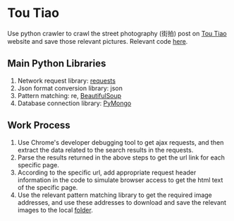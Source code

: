 # Tou Tiao
Use python crawler to crawl the street photography (街拍) post on [Tou Tiao](https://www.toutiao.com/search/?keyword=%E8%A1%97%E6%8B%8D) website and save those relevant pictures.
Relevant code [here](./Spider.py).
## Main Python Libraries
1. Network request library: [requests](https://github.com/psf/requests)
2. Json format conversion library: json
3. Pattern matching: re, [BeautifulSoup](https://www.crummy.com/software/BeautifulSoup/bs4/doc/)
4. Database connection library: [PyMongo](https://api.mongodb.com/python/current/)
## Work Process
1. Use Chrome's developer debugging tool to get ajax requests, and then extract the data related to the search results in the requests.
2. Parse the results returned in the above steps to get the url link for each specific page.
3. According to the specific url, add appropriate request header information in the code to simulate browser access to get the html text of the specific page.
4. Use the relevant pattern matching library to get the required image addresses, and use these addresses to download and save the relevant images to the local [folder](./images).
